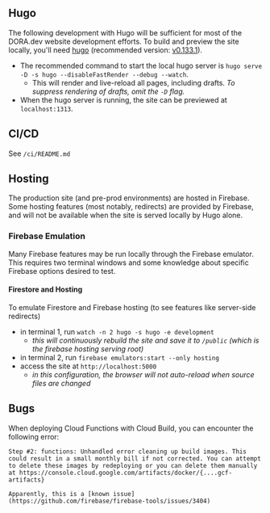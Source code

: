## Hugo
The following development with Hugo will be sufficient for most of the DORA.dev website development efforts.
To build and preview the site locally, you'll need [hugo](https://gohugo.io/) (recommended version: [v0.133.1](https://github.com/gohugoio/hugo/releases/tag/v0.133.1)).

- The recommended command to start the local hugo server is `hugo serve -D -s hugo --disableFastRender --debug --watch`.
  - This will render and live-reload all pages, including drafts. _To suppress rendering of drafts, omit the `-D` flag._
- When the hugo server is running, the site can be previewed at `localhost:1313`.

## CI/CD
See `/ci/README.md`

## Hosting
The production site (and pre-prod environments) are hosted in Firebase. Some hosting features (most notably, redirects) are provided by Firebase, and will not be available when the site is served locally by Hugo alone.

### **Firebase Emulation**
Many Firebase features may be run locally through the Firebase emulator.  This requires two terminal windows and some knowledge about specific Firebase options desired to test.

#### **Firestore and Hosting**
To emulate Firestore and Firebase hosting (to see features like server-side redirects)
  - in terminal 1, run `watch -n 2 hugo -s hugo -e development`
    - _this will continuously rebuild the site and save it to `/public` (which is the firebase hosting serving root)_
  - in terminal 2, run `firebase emulators:start --only hosting`
  - access the site at `http://localhost:5000`
    - _in this configuration, the browser will not auto-reload when source files are changed_

## Bugs
When deploying Cloud Functions with Cloud Build, you can encounter the following error:
```text
Step #2: functions: Unhandled error cleaning up build images. This could result in a small monthly bill if not corrected. You can attempt to delete these images by redeploying or you can delete them manually at https://console.cloud.google.com/artifacts/docker/{....gcf-artifacts}

Apparently, this is a [known issue](https://github.com/firebase/firebase-tools/issues/3404)

```
